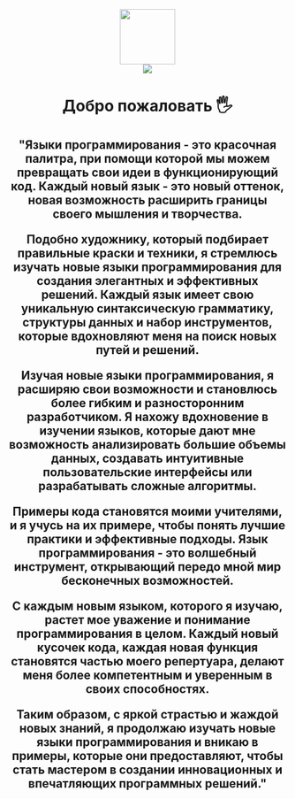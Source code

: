<div id="header" align="center">
  <img src="https://media.giphy.com/media/v1.Y2lkPTc5MGI3NjExbnV3eGQyamV6Nmx1dXQ3YmMzeDA1Y2Q3czcyMzZpeXRnNDk0NHJxdiZlcD12MV9pbnRlcm5hbF9naWZfYnlfaWQmY3Q9cw/M9gbBd9nbDrOTu1Mqx/giphy.gif" width="100"/>
</div>
<div id="border" align="center">
<a href="https://docs.google.com/document/d/1Rq1srRL536ETIP_kKjL1uCOJriWNXxifynFgKW7Z-PE/edit">
  <img src="https://img.shields.io/badge/GoogleDocs-white,red?logo=GoogleDocs&logoColor=Yellow">
</a>
</div>
<div align="center">
  <h1>Добро пожаловать 🖐</h1>
</div>
<h2 align="center">"Языки программирования - это красочная палитра, при помощи которой мы можем превращать свои идеи в функционирующий код. Каждый новый язык - это новый оттенок, новая возможность расширить границы своего мышления и творчества.

Подобно художнику, который подбирает правильные краски и техники, я стремлюсь изучать новые языки программирования для создания элегантных и эффективных решений. Каждый язык имеет свою уникальную синтаксическую грамматику, структуры данных и набор инструментов, которые вдохновляют меня на поиск новых путей и решений.

Изучая новые языки программирования, я расширяю свои возможности и становлюсь более гибким и разносторонним разработчиком. Я нахожу вдохновение в изучении языков, которые дают мне возможность анализировать большие объемы данных, создавать интуитивные пользовательские интерфейсы или разрабатывать сложные алгоритмы.

Примеры кода становятся моими учителями, и я учусь на их примере, чтобы понять лучшие практики и эффективные подходы. Язык программирования - это волшебный инструмент, открывающий передо мной мир бесконечных возможностей.

С каждым новым языком, которого я изучаю, растет мое уважение и понимание программирования в целом. Каждый новый кусочек кода, каждая новая функция становятся частью моего репертуара, делают меня более компетентным и уверенным в своих способностях.

Таким образом, с яркой страстью и жаждой новых знаний, я продолжаю изучать новые языки программирования и вникаю в примеры, которые они предоставляют, чтобы стать мастером в создании инновационных и впечатляющих программных решений."
<h2/>
